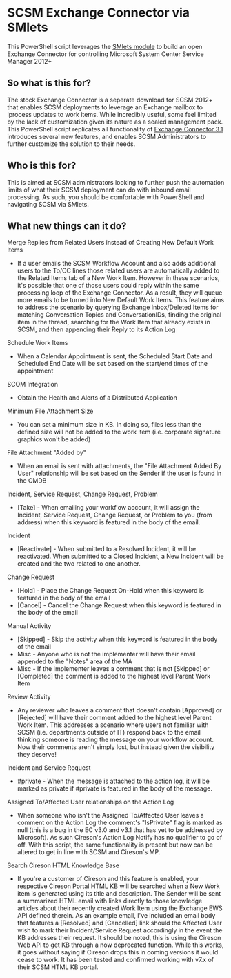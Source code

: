 # SCSM Exchange Connector via SMlets
This PowerShell script leverages the [SMlets module](https://www.powershellgallery.com/packages/smlets/0.5.0.1) to build an open  Exchange Connector for controlling Microsoft System Center Service Manager 2012+


## So what is this for?
The stock Exchange Connector is a seperate download for SCSM 2012+ that enables SCSM deployments to leverage an Exchange mailbox to lprocess updates to work items. While incredibly useful, some feel limited by the lack of customization given its nature as a sealed management pack. This PowerShell script replicates all functionality of [Exchange Connector 3.1](https://www.microsoft.com/en-ca/download/details.aspx?id=45291) introduces several new features, and enables SCSM Administrators to further customize the solution to their needs.

## Who is this for?
This is aimed at SCSM administrators looking to further push the automation limits of what their SCSM deployment can do with inbound email processing. As such, you should be comfortable with PowerShell and navigating SCSM via SMlets.

## What new things can it do?
Merge Replies from Related Users instead of Creating New Default Work Items
- If a user emails the SCSM Workflow Account and also adds additional users to the To/CC lines those related users are automatically added to the Related Items tab of a New Work Item. However in these scenarios, it's possible that one of those users could reply within the same processing loop of the Exchange Connector. As a result, they will queue more emails to be turned into New Default Work Items. This feature aims to address the scenario by querying Exchange Inbox/Deleted Items for matching Conversation Topics and ConversationIDs, finding the original item in the thread, searching for the Work Item that already exists in SCSM, and then appending their Reply to its Action Log

Schedule Work Items
- When a Calendar Appointment is sent, the Scheduled Start Date and Scheduled End Date will be set based on the start/end times of the appointment

SCOM Integration
- Obtain the Health and Alerts of a Distributed Application

Minimum File Attachment Size
- You can set a minimum size in KB. In doing so, files less than the defined size will not be added to the work item (i.e. corporate signature graphics won't be added)

File Attachment "Added by"
- When an email is sent with attachments, the "File Attachment Added By User" relationship will be set based on the Sender if the user is found in the CMDB

Incident, Service Request, Change Request, Problem
- [Take] - When emailing your workflow account, it will assign the Incident, Service Request, Change Request, or Problem to you (from address) when this keyword is featured in the body of the email.

Incident
- [Reactivate] - When submitted to a Resolved Incident, it will be reactivated. When submitted to a Closed Incident, a New Incident will be created and the two related to one another.

Change Request
- [Hold] - Place the Change Request On-Hold when this keyword is featured in the body of the email
- [Cancel] - Cancel the Change Request when this keyword is featured in the body of the email

Manual Activity
- [Skipped] - Skip the activity when this keyword is featured in the body of the email
- Misc - Anyone who is not the implementer will have their email appended to the "Notes" area of the MA
- Misc - If the Implementer leaves a comment that is not [Skipped] or [Completed] the comment is added to the highest level Parent Work Item

Review Activity
- Any reviewer who leaves a comment that doesn't contain [Approved] or [Rejected] will have their comment added to the highest level Parent Work Item. This addresses a scenario where users not familiar with SCSM (i.e. departments outside of IT) respond back to the email thinking someone is reading the message on your workflow account. Now their comments aren't simply lost, but instead given the visibility they deserve!

Incident and Service Request
- #private - When the message is attached to the action log, it will be marked as private if #private is featured in the body of the message.

Assigned To/Affected User relationships on the Action Log
- When someone who isn't the Assigned To/Affected User leaves a comment on the Action Log the comment's "IsPrivate" flag is marked as null (this is a bug in the EC v3.0 and v3.1 that has yet to be addressed by Microsoft). As such Cireson's Action Log Notify has no qualifier to go of off. With this script, the same functionality is present but now can be altered to get in line with SCSM and Cireson's MP.

Search Cireson HTML Knowledge Base
- If you're a customer of Cireson and this feature is enabled, your respective Cireson Portal HTML KB will be searched when a New Work item is generated using its title and description. The Sender will be sent a summarized HTML email with links directly to those knowledge articles about their recently created Work Item using the Exchange EWS API defined therein. As an example email, I've included an email body that features a [Resolved] and [Cancelled] link should the Affected User wish to mark their Incident/Service Request accordingly in the event the KB addresses their request. It should be noted, this is using the Cireson Web API to get KB through a now deprecated function. While this works, it goes without saying if Cireson drops this in coming versions it would cease to work. It has been tested and confirmed working with v7.x of their SCSM HTML KB portal.
